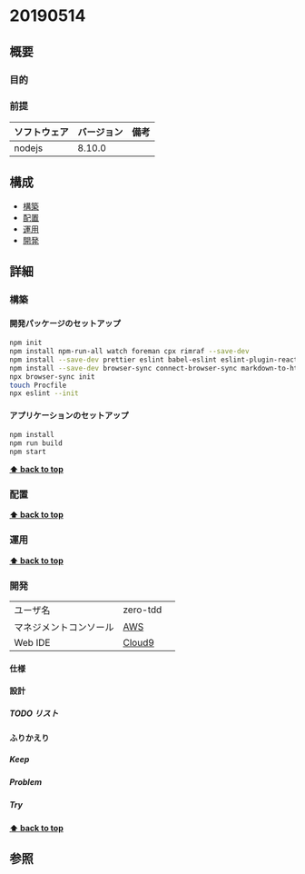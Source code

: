 # 20190514

## 概要

### 目的

### 前提

| ソフトウェア   | バージョン | 備考 |
| :------------- | :--------- | :--- |
| nodejs         | 8.10.0     |      |

## 構成

- [構築](#構築)
- [配置](#配置)
- [運用](#運用)
- [開発](#開発)

## 詳細

### 構築

#### 開発パッケージのセットアップ

```bash
npm init
npm install npm-run-all watch foreman cpx rimraf --save-dev
npm install --save-dev prettier eslint babel-eslint eslint-plugin-react@latest
npm install --save-dev browser-sync connect-browser-sync markdown-to-html
npx browser-sync init
touch Procfile
npx eslint --init
```

#### アプリケーションのセットアップ

```bash
npm install
npm run build
npm start
```

**[⬆ back to top](#構成)**

### 配置

**[⬆ back to top](#構成)**

### 運用

**[⬆ back to top](#構成)**

### 開発

|  |  |  |
| :------------- | :--------- | :--- |
| ユーザ名        | zero-tdd   |      |
| マネジメントコンソール         |  [AWS]( https://hiroshima-arc.signin.aws.amazon.com/console)  |      |
| Web IDE                     |    [Cloud9](https://ap-northeast-1.console.aws.amazon.com/cloud9/ide/8303dea7388a40018c1fa92c976b2824)  |      |

#### 仕様

#### 設計

##### TODO リスト

#### ふりかえり

##### Keep

##### Problem

##### Try

**[⬆ back to top](#構成)**

## 参照
